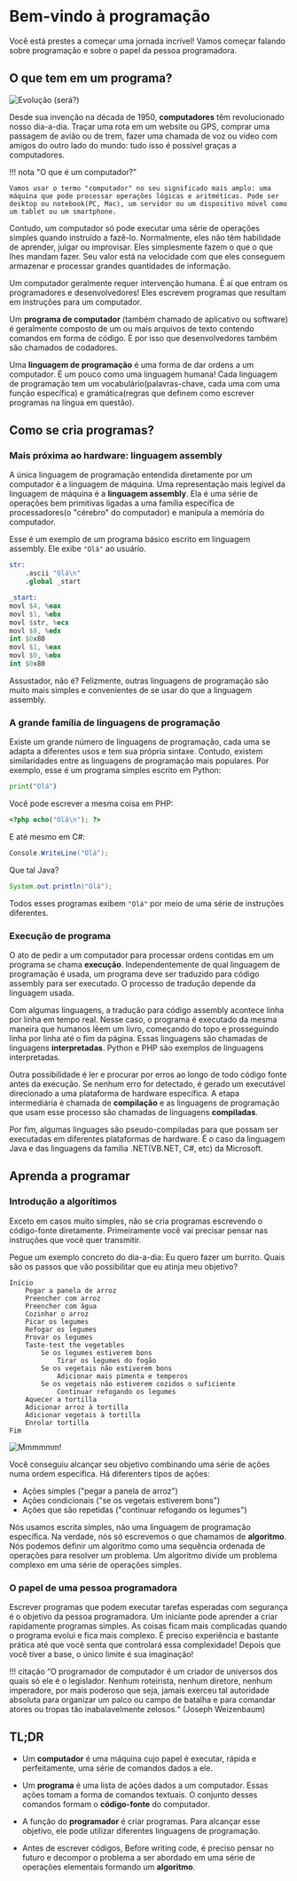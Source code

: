# Bem-vindo à programação

Você está prestes a começar uma jornada incrível! Vamos começar falando sobre programação e sobre o papel da pessoa programadora.

## O que tem em um programa?

![Evolução (será?)](images/intro02-01.jpg)

Desde sua invenção na década de 1950, **computadores** têm revolucionado nosso dia-a-dia. Traçar uma rota em um website ou GPS, comprar uma passagem de avião ou de trem, fazer uma chamada de voz ou vídeo com amigos do outro lado do mundo: tudo isso é possível graças a computadores.

!!! nota "O que é um computador?"

    Vamos usar o termo "computador" no seu significado mais amplo: uma máquina que pode processar operações lógicas e aritméticas. Pode ser desktop ou notebook(PC, Mac), um servidor ou um dispositivo móvel como um tablet ou um smartphone.

Contudo, um computador só pode executar uma série de operações simples quando instruído a fazê-lo. Normalmente, eles não têm habilidade de aprender, julgar ou improvisar. Eles simplesmente fazem o que o que lhes mandam fazer. Seu valor está na velocidade com que eles conseguem armazenar e processar grandes quantidades de informação.

Um computador geralmente requer intervenção humana. É aí que entram os programadores e desenvolvedores! Eles escrevem programas que resultam em instruções para um computador.


Um **programa de computador** (também chamado de aplicativo ou software) é geralmente composto de um ou mais arquivos de texto contendo comandos em forma de código. É por isso que desenvolvedores também são chamados de codadores.

Uma **linguagem de programação** é uma forma de dar ordens a um computador. É um pouco como uma linguagem humana! Cada linguagem de programação tem um vocabulário(palavras-chave, cada uma com uma função específica) e gramática(regras que definem como escrever programas na língua em questão).

## Como se cria programas?

### Mais próxima ao hardware: linguagem assembly

A única linguagem de programação entendida diretamente por um computador é a linguagem de máquina. Uma representação mais legível da linguagem de máquina é a **linguagem assembly**. Ela é uma série de operações bem primitivas ligadas a uma família específica de processadores(o "cérebro" do computador) e manipula a memória do computador.

Esse é um exemplo de um programa básico escrito em linguagem assembly. Ele exibe `"Olá"` ao usuário.

```nasm
str:
    .ascii "Olá\n"
    .global _start

_start:
movl $4, %eax
movl $1, %ebx
movl $str, %ecx
movl $8, %edx
int $0x80
movl $1, %eax
movl $0, %ebx
int $0x80
```

Assustador, não é? Felizmente, outras linguagens de programação são muito mais simples e convenientes de se usar do que a linguagem assembly.

### A grande família de linguagens de programação

Existe um grande número de linguagens de programação, cada uma se adapta a diferentes usos e tem sua própria sintaxe. Contudo, existem similaridades entre as linguagens de programação mais populares. Por exemplo, esse é um programa simples escrito em Python:

```python
print("Olá")
```

Você pode escrever a mesma coisa em PHP:

```php
<?php echo("Olá\n"); ?>
```

E até mesmo em C#:

```csharp
Console.WriteLine("Olá");
```

Que tal Java?

```java
System.out.println("Olá");
```

Todos esses programas exibem `"Olá"` por meio de uma série de instruções diferentes.

### Execução de programa

O ato de pedir a um computador para processar ordens contidas em um programa se chama **execução**. Independentemente de qual linguagem de programação é usada, um programa deve ser traduzido para código assembly para ser executado. O processo de tradução depende da linguagem usada.

Com algumas linguagens, a tradução para código assembly acontece linha por linha em tempo real. Nesse caso, o programa é executado da mesma maneira que humanos lêem um livro, começando do topo e prosseguindo linha por linha até o fim da página. Essas linguagens são chamadas de linguagens **interpretadas**. Python e PHP são exemplos de linguagens interpretadas.

Outra possibilidade é ler e procurar por erros ao longo de todo código fonte antes da execução. Se nenhum erro for detectado, é gerado um executável direcionado a uma plataforma de hardware específica. A etapa intermediária é chamada de **compilação** e as linguagens de programação que usam esse processo são chamadas de linguagens **compiladas**.

Por fim, algumas linguages são pseudo-compiladas para que possam ser executadas em diferentes plataformas de hardware. É o caso da linguagem Java e das linguagens da família .NET(VB.NET, C#, etc) da Microsoft.

## Aprenda a programar

### Introdução a algorítimos

Exceto em casos muito simples, não se cria programas escrevendo o código-fonte diretamente. Primeiramente você vai precisar pensar nas instruções que você quer transmitir.

Pegue um exemplo concreto do dia-a-dia: Eu quero fazer um burrito. Quais são os passos que vão possibilitar que eu atinja meu objetivo?

```texto
Início
    Pegar a panela de arroz
    Preencher com arroz
    Preencher com água
    Cozinhar o arroz
    Picar os legumes
    Refogar os legumes
    Provar os legumes
    Taste-test the vegetables
        Se os legumes estiverem bons
            Tirar os legumes do fogão
        Se os vegetais não estiverem bons
            Adicionar mais pimenta e temperos
        Se os vegetais não estiverem cozidos o suficiente
            Continuar refogando os legumes
    Aquecer a tortilla
    Adicionar arroz à tortilla
    Adicionar vegetais à tortilla
    Enrolar tortilla
Fim
```

![Mmmmmm!](images/intro02-02.jpg)

Você conseguiu alcançar seu objetivo combinando uma série de ações numa ordem específica. Há diferenters tipos de ações:

* Ações simples ("pegar a panela de arroz")
* Ações condicionais ("se os vegetais estiverem bons")
* Ações que são repetidas ("continuar refogando os legumes")

Nós usamos escrita simples, não uma linguagem de programação específica. Na verdade, nós só escrevemos o que chamamos de **algoritmo**. Nós podemos definir um algoritmo como uma sequência ordenada de operações para resolver um problema. Um algoritmo divide um problema complexo em uma série de operações simples.

### O papel de uma pessoa programadora

Escrever programas que podem executar tarefas esperadas com segurança é o objetivo da pessoa programadora. Um iniciante pode aprender a criar rapidamente programas simples. As coisas ficam mais complicadas quando o programa evolui e fica mais complexo. É preciso experiência e bastante prática até que você senta que controlará essa complexidade! Depois que você tiver a base, o único limite é sua imaginação!

!!! citação
    “O programador de computador é um criador de universos dos quais só ele é o legislador. Nenhum roteirista, nenhum diretore, nenhum imperadore, por mais poderoso que seja, jamais exerceu tal autoridade absoluta para organizar um palco ou campo de batalha e para comandar atores ou tropas tão inabalavelmente zelosos.“ (Joseph Weizenbaum)

## TL;DR

* Um **computador** é uma máquina cujo papel é executar, rápida e perfeitamente, uma série de comandos dados a ele.

* Um **programa** é uma lista de ações dados a um computador. Essas ações tomam a forma de comandos textuais. O conjunto desses comandos formam o **código-fonte** do computador.

* A função do **programador** é criar programas. Para alcançar esse objetivo, ele pode utilizar diferentes linguagens de programação.

* Antes de escrever códigos, Before writing code, é preciso pensar no futuro e decompor o problema a ser abordado em uma série de operações elementais formando um **algoritmo**.

